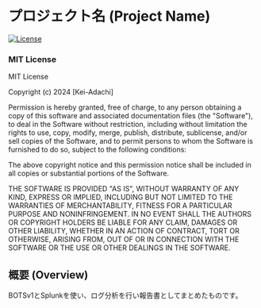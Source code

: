 # プロジェクト名 (Project Name)  
[![License](https://img.shields.io/badge/license-MIT-blue.svg)](LICENSE)
### **MIT License**
MIT License

Copyright (c) 2024 [Kei-Adachi]

Permission is hereby granted, free of charge, to any person obtaining a copy
of this software and associated documentation files (the "Software"), to deal
in the Software without restriction, including without limitation the rights
to use, copy, modify, merge, publish, distribute, sublicense, and/or sell
copies of the Software, and to permit persons to whom the Software is
furnished to do so, subject to the following conditions:

The above copyright notice and this permission notice shall be included in all
copies or substantial portions of the Software.

THE SOFTWARE IS PROVIDED "AS IS", WITHOUT WARRANTY OF ANY KIND, EXPRESS OR
IMPLIED, INCLUDING BUT NOT LIMITED TO THE WARRANTIES OF MERCHANTABILITY,
FITNESS FOR A PARTICULAR PURPOSE AND NONINFRINGEMENT. IN NO EVENT SHALL THE
AUTHORS OR COPYRIGHT HOLDERS BE LIABLE FOR ANY CLAIM, DAMAGES OR OTHER
LIABILITY, WHETHER IN AN ACTION OF CONTRACT, TORT OR OTHERWISE, ARISING FROM,
OUT OF OR IN CONNECTION WITH THE SOFTWARE OR THE USE OR OTHER DEALINGS IN THE
SOFTWARE.


## 概要 (Overview)
BOTSv1とSplunkを使い、ログ分析を行い報告書としてまとめたものです。

